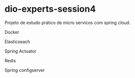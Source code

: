 # dio-experts-session4
Projeto de estudo prático de micro servicos com spring cloud. 


Docker

Elasticseach

Spring Actuator

Redis

Spring configserver
